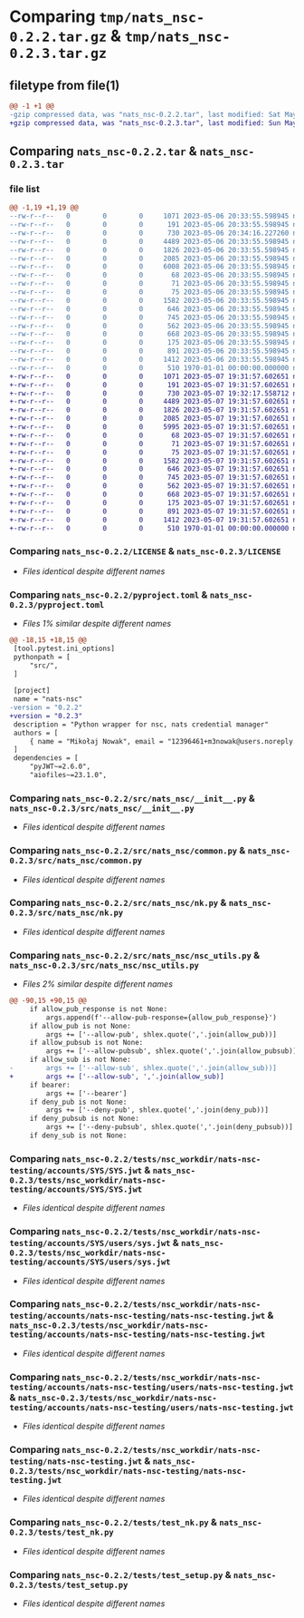 # Comparing `tmp/nats_nsc-0.2.2.tar.gz` & `tmp/nats_nsc-0.2.3.tar.gz`

## filetype from file(1)

```diff
@@ -1 +1 @@
-gzip compressed data, was "nats_nsc-0.2.2.tar", last modified: Sat May  6 20:34:16 2023, max compression
+gzip compressed data, was "nats_nsc-0.2.3.tar", last modified: Sun May  7 19:32:17 2023, max compression
```

## Comparing `nats_nsc-0.2.2.tar` & `nats_nsc-0.2.3.tar`

### file list

```diff
@@ -1,19 +1,19 @@
--rw-r--r--   0        0        0     1071 2023-05-06 20:33:55.598945 nats_nsc-0.2.2/LICENSE
--rw-r--r--   0        0        0      191 2023-05-06 20:33:55.598945 nats_nsc-0.2.2/README.md
--rw-r--r--   0        0        0      730 2023-05-06 20:34:16.227260 nats_nsc-0.2.2/pyproject.toml
--rw-r--r--   0        0        0     4489 2023-05-06 20:33:55.598945 nats_nsc-0.2.2/src/nats_nsc/__init__.py
--rw-r--r--   0        0        0     1826 2023-05-06 20:33:55.598945 nats_nsc-0.2.2/src/nats_nsc/common.py
--rw-r--r--   0        0        0     2085 2023-05-06 20:33:55.598945 nats_nsc-0.2.2/src/nats_nsc/nk.py
--rw-r--r--   0        0        0     6008 2023-05-06 20:33:55.598945 nats_nsc-0.2.2/src/nats_nsc/nsc_utils.py
--rw-r--r--   0        0        0       68 2023-05-06 20:33:55.598945 nats_nsc-0.2.2/tests/nsc_workdir/.gitignore
--rw-r--r--   0        0        0       71 2023-05-06 20:33:55.598945 nats_nsc-0.2.2/tests/nsc_workdir/keys/DO_NOT_USE
--rw-r--r--   0        0        0       75 2023-05-06 20:33:55.598945 nats_nsc-0.2.2/tests/nsc_workdir/nats-nsc-testing/.nsc
--rw-r--r--   0        0        0     1582 2023-05-06 20:33:55.598945 nats_nsc-0.2.2/tests/nsc_workdir/nats-nsc-testing/accounts/SYS/SYS.jwt
--rw-r--r--   0        0        0      646 2023-05-06 20:33:55.598945 nats_nsc-0.2.2/tests/nsc_workdir/nats-nsc-testing/accounts/SYS/users/sys.jwt
--rw-r--r--   0        0        0      745 2023-05-06 20:33:55.598945 nats_nsc-0.2.2/tests/nsc_workdir/nats-nsc-testing/accounts/nats-nsc-testing/nats-nsc-testing.jwt
--rw-r--r--   0        0        0      562 2023-05-06 20:33:55.598945 nats_nsc-0.2.2/tests/nsc_workdir/nats-nsc-testing/accounts/nats-nsc-testing/users/nats-nsc-testing.jwt
--rw-r--r--   0        0        0      668 2023-05-06 20:33:55.598945 nats_nsc-0.2.2/tests/nsc_workdir/nats-nsc-testing/nats-nsc-testing.jwt
--rw-r--r--   0        0        0      175 2023-05-06 20:33:55.598945 nats_nsc-0.2.2/tests/nsc_workdir/nsc.json
--rw-r--r--   0        0        0      891 2023-05-06 20:33:55.598945 nats_nsc-0.2.2/tests/test_nk.py
--rw-r--r--   0        0        0     1412 2023-05-06 20:33:55.598945 nats_nsc-0.2.2/tests/test_setup.py
--rw-r--r--   0        0        0      510 1970-01-01 00:00:00.000000 nats_nsc-0.2.2/PKG-INFO
+-rw-r--r--   0        0        0     1071 2023-05-07 19:31:57.602651 nats_nsc-0.2.3/LICENSE
+-rw-r--r--   0        0        0      191 2023-05-07 19:31:57.602651 nats_nsc-0.2.3/README.md
+-rw-r--r--   0        0        0      730 2023-05-07 19:32:17.558712 nats_nsc-0.2.3/pyproject.toml
+-rw-r--r--   0        0        0     4489 2023-05-07 19:31:57.602651 nats_nsc-0.2.3/src/nats_nsc/__init__.py
+-rw-r--r--   0        0        0     1826 2023-05-07 19:31:57.602651 nats_nsc-0.2.3/src/nats_nsc/common.py
+-rw-r--r--   0        0        0     2085 2023-05-07 19:31:57.602651 nats_nsc-0.2.3/src/nats_nsc/nk.py
+-rw-r--r--   0        0        0     5995 2023-05-07 19:31:57.602651 nats_nsc-0.2.3/src/nats_nsc/nsc_utils.py
+-rw-r--r--   0        0        0       68 2023-05-07 19:31:57.602651 nats_nsc-0.2.3/tests/nsc_workdir/.gitignore
+-rw-r--r--   0        0        0       71 2023-05-07 19:31:57.602651 nats_nsc-0.2.3/tests/nsc_workdir/keys/DO_NOT_USE
+-rw-r--r--   0        0        0       75 2023-05-07 19:31:57.602651 nats_nsc-0.2.3/tests/nsc_workdir/nats-nsc-testing/.nsc
+-rw-r--r--   0        0        0     1582 2023-05-07 19:31:57.602651 nats_nsc-0.2.3/tests/nsc_workdir/nats-nsc-testing/accounts/SYS/SYS.jwt
+-rw-r--r--   0        0        0      646 2023-05-07 19:31:57.602651 nats_nsc-0.2.3/tests/nsc_workdir/nats-nsc-testing/accounts/SYS/users/sys.jwt
+-rw-r--r--   0        0        0      745 2023-05-07 19:31:57.602651 nats_nsc-0.2.3/tests/nsc_workdir/nats-nsc-testing/accounts/nats-nsc-testing/nats-nsc-testing.jwt
+-rw-r--r--   0        0        0      562 2023-05-07 19:31:57.602651 nats_nsc-0.2.3/tests/nsc_workdir/nats-nsc-testing/accounts/nats-nsc-testing/users/nats-nsc-testing.jwt
+-rw-r--r--   0        0        0      668 2023-05-07 19:31:57.602651 nats_nsc-0.2.3/tests/nsc_workdir/nats-nsc-testing/nats-nsc-testing.jwt
+-rw-r--r--   0        0        0      175 2023-05-07 19:31:57.602651 nats_nsc-0.2.3/tests/nsc_workdir/nsc.json
+-rw-r--r--   0        0        0      891 2023-05-07 19:31:57.602651 nats_nsc-0.2.3/tests/test_nk.py
+-rw-r--r--   0        0        0     1412 2023-05-07 19:31:57.602651 nats_nsc-0.2.3/tests/test_setup.py
+-rw-r--r--   0        0        0      510 1970-01-01 00:00:00.000000 nats_nsc-0.2.3/PKG-INFO
```

### Comparing `nats_nsc-0.2.2/LICENSE` & `nats_nsc-0.2.3/LICENSE`

 * *Files identical despite different names*

### Comparing `nats_nsc-0.2.2/pyproject.toml` & `nats_nsc-0.2.3/pyproject.toml`

 * *Files 1% similar despite different names*

```diff
@@ -18,15 +18,15 @@
 [tool.pytest.ini_options]
 pythonpath = [
     "src/",
 ]
 
 [project]
 name = "nats-nsc"
-version = "0.2.2"
+version = "0.2.3"
 description = "Python wrapper for nsc, nats credential manager"
 authors = [
     { name = "Mikołaj Nowak", email = "12396461+m3nowak@users.noreply.github.com" },
 ]
 dependencies = [
     "pyJWT~=2.6.0",
     "aiofiles~=23.1.0",
```

### Comparing `nats_nsc-0.2.2/src/nats_nsc/__init__.py` & `nats_nsc-0.2.3/src/nats_nsc/__init__.py`

 * *Files identical despite different names*

### Comparing `nats_nsc-0.2.2/src/nats_nsc/common.py` & `nats_nsc-0.2.3/src/nats_nsc/common.py`

 * *Files identical despite different names*

### Comparing `nats_nsc-0.2.2/src/nats_nsc/nk.py` & `nats_nsc-0.2.3/src/nats_nsc/nk.py`

 * *Files identical despite different names*

### Comparing `nats_nsc-0.2.2/src/nats_nsc/nsc_utils.py` & `nats_nsc-0.2.3/src/nats_nsc/nsc_utils.py`

 * *Files 2% similar despite different names*

```diff
@@ -90,15 +90,15 @@
     if allow_pub_response is not None:
         args.append(f'--allow-pub-response={allow_pub_response}')
     if allow_pub is not None:
         args += ['--allow-pub', shlex.quote(','.join(allow_pub))]
     if allow_pubsub is not None:
         args += ['--allow-pubsub', shlex.quote(','.join(allow_pubsub))]
     if allow_sub is not None:
-        args += ['--allow-sub', shlex.quote(','.join(allow_sub))]
+        args += ['--allow-sub', ','.join(allow_sub)]
     if bearer:
         args += ['--bearer']
     if deny_pub is not None:
         args += ['--deny-pub', shlex.quote(','.join(deny_pub))]
     if deny_pubsub is not None:
         args += ['--deny-pubsub', shlex.quote(','.join(deny_pubsub))]
     if deny_sub is not None:
```

### Comparing `nats_nsc-0.2.2/tests/nsc_workdir/nats-nsc-testing/accounts/SYS/SYS.jwt` & `nats_nsc-0.2.3/tests/nsc_workdir/nats-nsc-testing/accounts/SYS/SYS.jwt`

 * *Files identical despite different names*

### Comparing `nats_nsc-0.2.2/tests/nsc_workdir/nats-nsc-testing/accounts/SYS/users/sys.jwt` & `nats_nsc-0.2.3/tests/nsc_workdir/nats-nsc-testing/accounts/SYS/users/sys.jwt`

 * *Files identical despite different names*

### Comparing `nats_nsc-0.2.2/tests/nsc_workdir/nats-nsc-testing/accounts/nats-nsc-testing/nats-nsc-testing.jwt` & `nats_nsc-0.2.3/tests/nsc_workdir/nats-nsc-testing/accounts/nats-nsc-testing/nats-nsc-testing.jwt`

 * *Files identical despite different names*

### Comparing `nats_nsc-0.2.2/tests/nsc_workdir/nats-nsc-testing/accounts/nats-nsc-testing/users/nats-nsc-testing.jwt` & `nats_nsc-0.2.3/tests/nsc_workdir/nats-nsc-testing/accounts/nats-nsc-testing/users/nats-nsc-testing.jwt`

 * *Files identical despite different names*

### Comparing `nats_nsc-0.2.2/tests/nsc_workdir/nats-nsc-testing/nats-nsc-testing.jwt` & `nats_nsc-0.2.3/tests/nsc_workdir/nats-nsc-testing/nats-nsc-testing.jwt`

 * *Files identical despite different names*

### Comparing `nats_nsc-0.2.2/tests/test_nk.py` & `nats_nsc-0.2.3/tests/test_nk.py`

 * *Files identical despite different names*

### Comparing `nats_nsc-0.2.2/tests/test_setup.py` & `nats_nsc-0.2.3/tests/test_setup.py`

 * *Files identical despite different names*


